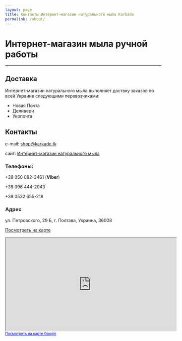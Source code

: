 ```yaml
---
layout: page
title: Контакты Интернет-магазин натурального мыла Karkade
permalink: /about/
---
```


# Интернет-магазин мыла ручной работы
------

## Доставка

Интернет-магазин натурального мыла выполняет доствку заказов по всей Украине следующими перевозчиками:

  - Новая Почта
  - Деливери
  - Укрпочта


## Контакты

e-mail: [shop@karkade.tk](mailto:shop@karkade.tk)

сайт: [Интернет-магазин натурального мыла](http://karkade.com.ua)

### Телефоны:

+38 050 082-3461 (**Viber**)

+38 096 444-2043

+38 0532 655-218

### Адрес

ул. Петровского, 29 Б, г. Полтава, Украина, 36008

[Посмотреть на карте](https://www.google.com/maps?f=q&amp;source=embed&amp;hl=uk&amp;geocode=&amp;q=%D0%9D%D0%B0%D1%82%D1%83%D1%80%D0%B0%D0%BB%D1%8C%D0%BD%D0%BE%D0%B5+%D0%BC%D1%8B%D0%BB%D0%BE+%D1%80%D1%83%D1%87%D0%BD%D0%BE%D0%B9+%D1%80%D0%B0%D0%B1%D0%BE%D1%82%D1%8B&amp;aq=&amp;sll=49.551929,34.517583&amp;sspn=0.016176,0.044847&amp;ie=UTF8&amp;hq=%D0%9D%D0%B0%D1%82%D1%83%D1%80%D0%B0%D0%BB%D1%8C%D0%BD%D0%BE%D0%B5+%D0%BC%D1%8B%D0%BB%D0%BE+%D1%80%D1%83%D1%87%D0%BD%D0%BE%D0%B9+%D1%80%D0%B0%D0%B1%D0%BE%D1%82%D1%8B&amp;hnear=&amp;ll=49.552263,34.518249&amp;spn=0.016342,0.044847&amp;t=m&amp;z=14&amp;iwloc=A&amp;cid=17719675215627296624)

<iframe width="550" height="300" frameborder="1" scrolling="no" marginheight="0" marginwidth="0" src="https://www.google.com/maps?f=q&amp;source=s_q&amp;hl=uk&amp;geocode=&amp;q=%D0%9D%D0%B0%D1%82%D1%83%D1%80%D0%B0%D0%BB%D1%8C%D0%BD%D0%BE%D0%B5+%D0%BC%D1%8B%D0%BB%D0%BE+%D1%80%D1%83%D1%87%D0%BD%D0%BE%D0%B9+%D1%80%D0%B0%D0%B1%D0%BE%D1%82%D1%8B&amp;aq=&amp;sll=49.551929,34.517583&amp;sspn=0.016176,0.044847&amp;ie=UTF8&amp;hq=%D0%9D%D0%B0%D1%82%D1%83%D1%80%D0%B0%D0%BB%D1%8C%D0%BD%D0%BE%D0%B5+%D0%BC%D1%8B%D0%BB%D0%BE+%D1%80%D1%83%D1%87%D0%BD%D0%BE%D0%B9+%D1%80%D0%B0%D0%B1%D0%BE%D1%82%D1%8B&amp;hnear=&amp;ll=49.552263,34.518249&amp;spn=0.016342,0.044847&amp;t=m&amp;z=14&amp;iwloc=A&amp;cid=17719675215627296624&amp;output=embed"></iframe><br /><small><a href="https://www.google.com/maps?f=q&amp;source=embed&amp;hl=uk&amp;geocode=&amp;q=%D0%9D%D0%B0%D1%82%D1%83%D1%80%D0%B0%D0%BB%D1%8C%D0%BD%D0%BE%D0%B5+%D0%BC%D1%8B%D0%BB%D0%BE+%D1%80%D1%83%D1%87%D0%BD%D0%BE%D0%B9+%D1%80%D0%B0%D0%B1%D0%BE%D1%82%D1%8B&amp;aq=&amp;sll=49.551929,34.517583&amp;sspn=0.016176,0.044847&amp;ie=UTF8&amp;hq=%D0%9D%D0%B0%D1%82%D1%83%D1%80%D0%B0%D0%BB%D1%8C%D0%BD%D0%BE%D0%B5+%D0%BC%D1%8B%D0%BB%D0%BE+%D1%80%D1%83%D1%87%D0%BD%D0%BE%D0%B9+%D1%80%D0%B0%D0%B1%D0%BE%D1%82%D1%8B&amp;hnear=&amp;ll=49.552263,34.518249&amp;spn=0.016342,0.044847&amp;t=m&amp;z=14&amp;iwloc=A&amp;cid=17719675215627296624" style="color:#0000FF;text-align:left">Посмотреть на карте Google</a></small>


